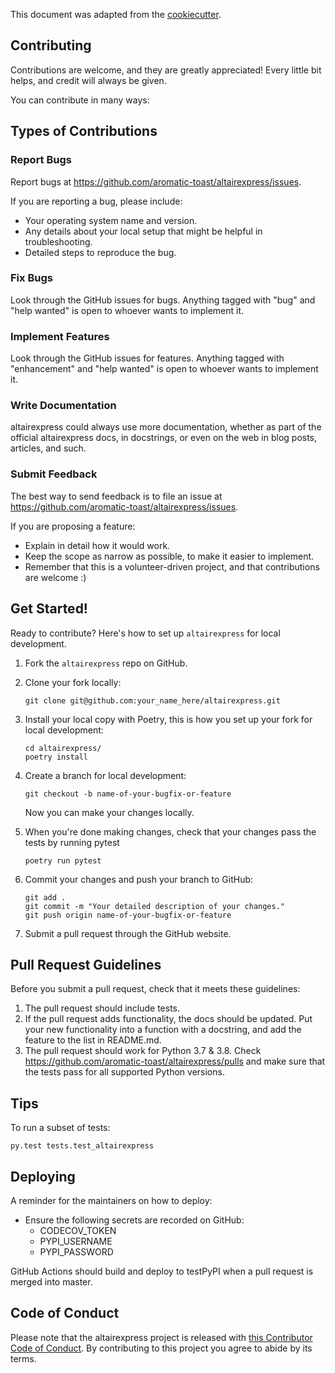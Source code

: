 
This document was adapted from the [cookiecutter](https://github.com/audreyr/cookiecutter-pypackage).

## Contributing

Contributions are welcome, and they are greatly appreciated! Every little bit
helps, and credit will always be given.

You can contribute in many ways:

## Types of Contributions


### Report Bugs

Report bugs at https://github.com/aromatic-toast/altairexpress/issues.

If you are reporting a bug, please include:

* Your operating system name and version.
* Any details about your local setup that might be helpful in troubleshooting.
* Detailed steps to reproduce the bug.

### Fix Bugs

Look through the GitHub issues for bugs. Anything tagged with "bug" and "help
wanted" is open to whoever wants to implement it.

### Implement Features

Look through the GitHub issues for features. Anything tagged with "enhancement"
and "help wanted" is open to whoever wants to implement it.

### Write Documentation

altairexpress could always use more documentation, whether as part of the
official altairexpress docs, in docstrings, or even on the web in blog posts,
articles, and such.

### Submit Feedback

The best way to send feedback is to file an issue at https://github.com/aromatic-toast/altairexpress/issues.

If you are proposing a feature:

* Explain in detail how it would work.
* Keep the scope as narrow as possible, to make it easier to implement.
* Remember that this is a volunteer-driven project, and that contributions
  are welcome :)

## Get Started!

Ready to contribute? Here's how to set up `altairexpress` for local development.

1. Fork the `altairexpress` repo on GitHub.

2. Clone your fork locally:

	```
	git clone git@github.com:your_name_here/altairexpress.git
	```

3. Install your local copy with Poetry, this is how you set up your fork for local development:

	```
	cd altairexpress/
	poetry install
	```

4. Create a branch for local development:

	```
	git checkout -b name-of-your-bugfix-or-feature
	```

   	Now you can make your changes locally.

5. When you're done making changes, check that your changes pass the tests by running pytest

	```
	poetry run pytest
	```

6. Commit your changes and push your branch to GitHub:

	```
	git add .
	git commit -m "Your detailed description of your changes."
	git push origin name-of-your-bugfix-or-feature
	```

7. Submit a pull request through the GitHub website.

## Pull Request Guidelines

Before you submit a pull request, check that it meets these guidelines:

1. The pull request should include tests.
2. If the pull request adds functionality, the docs should be updated. Put
   your new functionality into a function with a docstring, and add the
   feature to the list in README.md.
3. The pull request should work for Python 3.7 & 3.8. Check https://github.com/aromatic-toast/altairexpress/pulls and make sure that the tests pass for all supported Python versions.

## Tips

To run a subset of tests:

```
py.test tests.test_altairexpress
```

## Deploying

A reminder for the maintainers on how to deploy:

- Ensure the following secrets are recorded on GitHub:
	- CODECOV_TOKEN	
	- PYPI_USERNAME
 	- PYPI_PASSWORD	

 GitHub Actions should build and deploy to testPyPI when a pull request is merged into master.

## Code of Conduct

Please note that the altairexpress project is released with [this Contributor Code of Conduct](CONDUCT.md). By contributing to this project you agree to abide by its terms.
